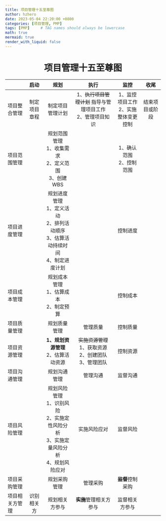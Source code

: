 ```yaml
---
title: 项目管理十五至尊图
author: hzhero
date: 2023-05-04 22:20:00 +0800
categories: [项目管理, PMP]
tags: [PMP]     # TAG names should always be lowercase
math: true
mermaid: true
render_with_liquid: false
---
```


<center>
  <h1>
    项目管理十五至尊图
  </h1>
</center>

|                |     启动     |                             规划                             |                             执行                             |                  监控                  |      收尾      |
| -------------- | :----------: | :----------------------------------------------------------: | :----------------------------------------------------------: | :------------------------------------: | :------------: |
| 项目整合管理   | 制定项目章程 |                       制定项目管理计划                       | 1、~~执行项目管理计划~~ 指导与管理项目工作<br>2、管理项目知识 | 1、监控项目工作<br>2、实施整体变更控制 | 结束项目或阶段 |
| 项目范围管理   |              |  规划范围管理<br>1、收集需求<br/>2、定义范围<br>3、创建WBS   |                                                              |       1、确认范围<br>2、控制范围       |                |
| 项目进度管理   |              | 规划进度管理<br>1、定义活动<br>2、排列活动顺序<br>3、估算活动持续时间<br>4、制定进度计划 |                                                              |                控制进度                |                |
| 项目成本管理   |              |          规划成本管理<br>1、估算成本<br>2、制定预算          |                                                              |                控制成本                |                |
| 项目质量管理   |              |                         规划质量管理                         |                           管理质量                           |                控制质量                |                |
| 项目资源管理   |              |            **1、规划资源管理**<br>2、估算活动资源            | ~~实施资源管理~~<br>1、获取资源<br>2、创建团队<br>3、管理团队 |                控制资源                |                |
| 项目沟通管理   |              |                         规划沟通管理                         |                           管理沟通                           |                监督沟通                |                |
| 项目风险管理   |              | 规划风险管理<br>1、识别风险<br>2、实施定性风险分析<br>3、实施定量风险分析<br>4、规划风险应对 |                         实施风险应对                         |                监督风险                |                |
| 项目采购管理   |              |                         规划采购管理                         |                           管理采购                           |          ~~**监督**~~控制采购          |                |
| 项目相关方管理 |  识别相关方  |                        规划相关方参与                        |                  ~~**实施**~~管理相关方参与                  |             监督相关方参与             |                |

